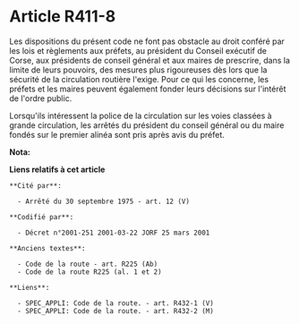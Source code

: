 # Article R411-8

Les dispositions du présent code ne font pas obstacle au droit conféré par les lois et règlements aux préfets, au président
du Conseil exécutif de Corse, aux présidents de conseil général et aux maires de prescrire, dans la limite de leurs pouvoirs,
des mesures plus rigoureuses dès lors que la sécurité de la circulation routière l'exige. Pour ce qui les concerne, les
préfets et les maires peuvent également fonder leurs décisions sur l'intérêt de l'ordre public.

Lorsqu'ils intéressent la police de la circulation sur les voies classées à grande circulation, les arrêtés du président du
conseil général ou du maire fondés sur le premier alinéa sont pris après avis du préfet.

**Nota:**



**Liens relatifs à cet article**

	**Cité par**:

	  - Arrêté du 30 septembre 1975 - art. 12 (V)

	**Codifié par**:

	  - Décret n°2001-251 2001-03-22 JORF 25 mars 2001

	**Anciens textes**:

	  - Code de la route - art. R225 (Ab)
	  - Code de la route R225 (al. 1 et 2)

	**Liens**:

	  - SPEC_APPLI: Code de la route. - art. R432-1 (V)
	  - SPEC_APPLI: Code de la route. - art. R432-2 (M)
